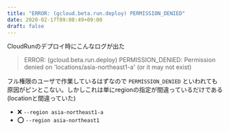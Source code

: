 ```yaml
---
title: "ERROR: (gcloud.beta.run.deploy) PERMISSION_DENIED"
date: 2020-02-17T09:08:49+09:00
draft: false
---
```


CloudRunのデプロイ時にこんなログが出た

> ERROR: (gcloud.beta.run.deploy) PERMISSION_DENIED: Permission denied on 'locations/asia-northeast1-a' (or it may not exist)

フル権限のユーザで作業しているはずなので `PERMISSION_DENIED` といわれても原因がピンとこない。しかしこれは単にregionの指定が間違っているだけである(locationと間違っていた)

- ❌ `--region asia-northeast1-a`
- ⭕️ `--region asia-northeast1`
